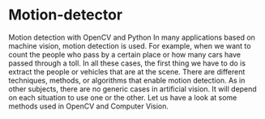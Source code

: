 # Motion-detector
Motion detection with OpenCV and Python In many applications based on machine vision, motion detection is used. For example, when we want to count the people who pass by a certain place or how many cars have passed through a toll. In all these cases, the first thing we have to do is extract the people or vehicles that are at the scene.  There are different techniques, methods, or algorithms that enable motion detection. As in other subjects, there are no generic cases in artificial vision. It will depend on each situation to use one or the other. Let us have a look at some methods used in OpenCV and Computer Vision.

